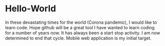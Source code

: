 # Hello-World
In these devastating times for the world (Corona pandemic), I would like to learn code. Hope github will be a great tool
I have wanted to learn coding for a number of years now. It has always been a start stop activity. I am now determined to end that cycle. Mobile web application is my initial target.
